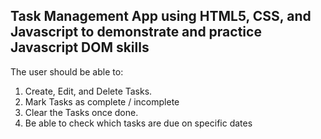 Task Management App using HTML5, CSS, and Javascript to demonstrate and practice Javascript DOM skills
-------------------

The user should be able to:

1. Create, Edit, and Delete Tasks.
2. Mark Tasks as complete / incomplete
3. Clear the Tasks once done.
4. Be able to check which tasks are due on specific dates

